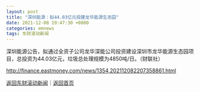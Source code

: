 ```yaml
---
layout: post
title: "深圳能源：拟44.03亿元投建龙华能源生态园"
date: 2021-12-08 19:47:30 +0800
categories: emnews
tags: 东财滚动新闻
---
```


深圳能源公告，拟通过全资子公司龙华深能公司投资建设深圳市龙华能源生态园项目，总投资为44.03亿元，垃圾总处理规模为4850吨/日。（财联社）

<http://finance.eastmoney.com/news/1354,202112082207358861.html>

[返回东财滚动新闻](//finews.withounder.com/emnews/)｜[返回首页](//finews.withounder.com/)